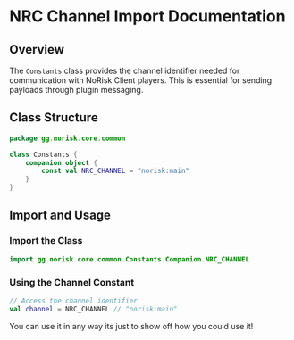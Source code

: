 # NRC Channel Import Documentation

## Overview
The `Constants` class provides the channel identifier needed for communication with NoRisk Client players. This is essential for sending payloads through plugin messaging.

## Class Structure
```kotlin
package gg.norisk.core.common

class Constants {
    companion object {
        const val NRC_CHANNEL = "norisk:main"
    }
}
```

## Import and Usage

### Import the Class
```kotlin
import gg.norisk.core.common.Constants.Companion.NRC_CHANNEL
```

### Using the Channel Constant
```kotlin
// Access the channel identifier
val channel = NRC_CHANNEL // "norisk:main"
```
You can use it in any way its just to show off how you could use it!